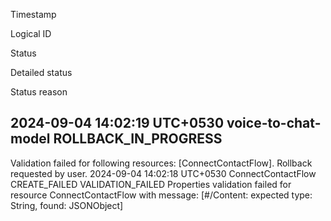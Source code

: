 
Timestamp
	
Logical ID
	
Status
	
Detailed status
	
Status reason

2024-09-04 14:02:19 UTC+0530
voice-to-chat-model
ROLLBACK_IN_PROGRESS
-
Validation failed for following resources: [ConnectContactFlow]. Rollback requested by user.
2024-09-04 14:02:18 UTC+0530
ConnectContactFlow
CREATE_FAILED
VALIDATION_FAILED
Properties validation failed for resource ConnectContactFlow with message: [#/Content: expected type: String, found: JSONObject]
